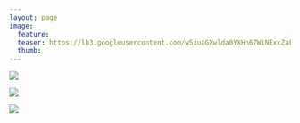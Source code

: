 ```yaml
---
layout: page
image:
  feature:
  teaser: https://lh3.googleusercontent.com/w5iuaGXwlda0YXHn67WiNExcZaFkDzJNBBjjvJzt6Tw=w245
  thumb:
---
```


[![](https://lh3.googleusercontent.com/piLB0Ur4AR_-xYx_WKiptuyyJjPtKCTRsR5a3KqT8Eo=w800)](https://lh3.googleusercontent.com/piLB0Ur4AR_-xYx_WKiptuyyJjPtKCTRsR5a3KqT8Eo=s0)

[![](https://lh3.googleusercontent.com/YShwN7aA2iHIgW-YQfwlgkF_8WLhH10L3ETpONnRbVo=w800)](https://lh3.googleusercontent.com/YShwN7aA2iHIgW-YQfwlgkF_8WLhH10L3ETpONnRbVo=s0)

[![](https://lh3.googleusercontent.com/eRWxO2LlM6PGSuocI1yUb-9xFOeBCf1eBtN3gUyiKGA=w800)](https://lh3.googleusercontent.com/eRWxO2LlM6PGSuocI1yUb-9xFOeBCf1eBtN3gUyiKGA=s0)
